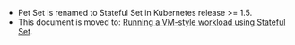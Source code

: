 ---
---

* Pet Set is renamed to Stateful Set in Kubernetes release >= 1.5.
* This document is moved to: [Running a VM-style workload using Stateful Set](/docs/tutorials/stateful-application/vm-style-workload-using-stateful-set/). 

